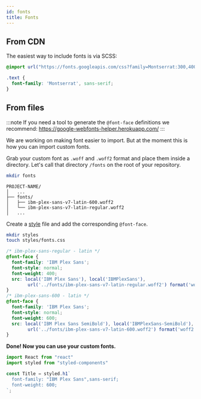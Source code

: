 ```yaml
---
id: fonts
title: Fonts
---
```


## From CDN

The easiest way to include fonts is via SCSS:

```scss title="styles/style.scss"
@import url("https://fonts.googleapis.com/css?family=Montserrat:300,400,500,600,700,800,900");

.text {
  font-family: 'Montserrat', sans-serif;
}
```

## From files

:::note
If you need a tool to generate the `@font-face` definitions we recommend: https://google-webfonts-helper.herokuapp.com/
:::

We are working on making font easier to import. But at the moment this is how you can import custom fonts.

Grab your custom font as `.woff` and `.woff2` format and place them inside a directory. Let's call that directory `/fonts` on the root of your repository.

```bash title="Terminal.app"
mkdir fonts
```

```tree {4,5}
PROJECT-NAME/
│   ...
├── fonts/
│   ├── ibm-plex-sans-v7-latin-600.woff2
│   └── ibm-plex-sans-v7-latin-regular.woff2
│   ...
```

Create a [style](features/styles.md) file and add the corresponding `@font-face`.

```bash title="Terminal.app"
mkdir styles
touch styles/fonts.css
```

```css title="styles/fonts.css"
/* ibm-plex-sans-regular - latin */
@font-face {
  font-family: 'IBM Plex Sans';
  font-style: normal;
  font-weight: 400;
  src: local('IBM Plex Sans'), local('IBMPlexSans'),
        url('../fonts/ibm-plex-sans-v7-latin-regular.woff2') format('woff2');
}
/* ibm-plex-sans-600 - latin */
@font-face {
  font-family: 'IBM Plex Sans';
  font-style: normal;
  font-weight: 600;
  src: local('IBM Plex Sans SemiBold'), local('IBMPlexSans-SemiBold'),
        url('../fonts/ibm-plex-sans-v7-latin-600.woff2') format('woff2');
}
```

**Done! Now you can use your custom fonts.**

```jsx title="templates/main.js" {5}
import React from "react"
import styled from "styled-components"

const Title = styled.h1`
  font-family: "IBM Plex Sans",sans-serif;
  font-weight: 600;
`;
```
